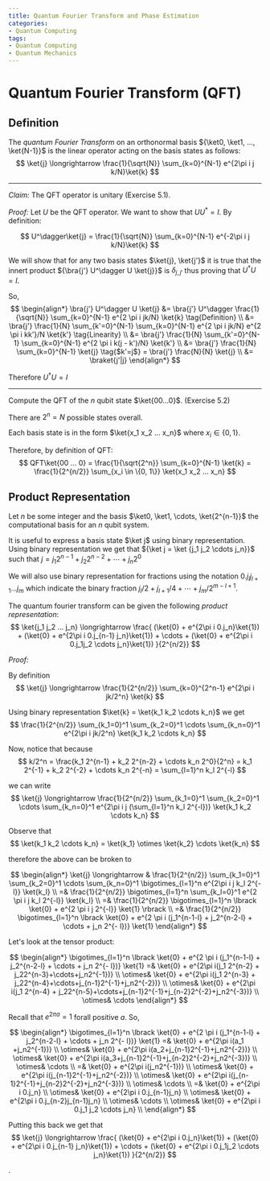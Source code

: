 ```yaml
---
title: Quantum Fourier Transform and Phase Estimation
categories:
- Quantum Computing
tags:
- Quantum Computing
- Quantum Mechanics
---
```


# Quantum Fourier Transform (QFT)

## Definition

The _quantum Fourier Transform_ on an orthonormal basis ${\ket0, \ket1, ..., \ket{N-1}}$ is the linear operator acting on the basis states as follows:
$$
\ket{j} \longrightarrow \frac{1}{\sqrt{N}} \sum_{k=0}^{N-1} e^{2\pi i j k/N}\ket{k}
$$

---

_Claim:_ The QFT operator is unitary (Exercise 5.1).

_Proof:_ Let $U$ be the QFT operator. We want to show that $UU^* = I$. By definition:

$$
U^\dagger\ket{j} = \frac{1}{\sqrt{N}} \sum_{k=0}^{N-1} e^{-2\pi i j k/N}\ket{k}
$$

We will show that for any two basis states $\ket{j}, \ket{j'}$ it is true that the innert product ${\bra{j'} U^\dagger U \ket{j}}$ is $\delta_{j, j'}$ thus proving that $U^\dagger U = I$.

So,
$$
\begin{align*}
\bra{j'} U^\dagger U \ket{j} &=
\bra{j'} U^\dagger \frac{1}{\sqrt{N}} \sum_{k=0}^{N-1} e^{2 \pi i jk/N} \ket{k} \tag{Definition} \\
&= \bra{j'} \frac{1}{N} \sum_{k'=0}^{N-1} \sum_{k=0}^{N-1} e^{2 \pi i jk/N} e^{2 \pi i kk'}/N \ket{k'} \tag{Linearity} \\
&= \bra{j'} \frac{1}{N} \sum_{k'=0}^{N-1} \sum_{k=0}^{N-1} e^{2 \pi i k(j - k')/N} \ket{k'} \\
&= \bra{j'} \frac{1}{N} \sum_{k=0}^{N-1} \ket{j} \tag{$k'=j$} = \bra{j'} \frac{N}{N} \ket{j} \\
&= \braket{j'|j}
\end{align*}
$$

Therefore $U^\dagger U = I$

---

Compute the QFT of the $n$ qubit state $\ket{00...0}$. (Exercise 5.2)

There are $2^n = N$ possible states overall.

Each basis state is in the form $\ket{x_1 x_2 ... x_n}$ where $x_i \in \{0, 1\}$.

Therefore, by definition of QFT:
$$
QFT\ket{00 ... 0} = \frac{1}{\sqrt{2^n}} \sum_{k=0}^{N-1} \ket{k} = \frac{1}{2^{n/2}} \sum_{x_i \in \{0, 1\}} \ket{x_1 x_2 ... x_n}
$$

## Product Representation

Let $n$ be some integer and the basis $\ket0, \ket1, \cdots, \ket{2^{n-1}}$ the computational basis for an $n$ qubit system.

It is useful to express a basis state $\ket j$ using binary representation. Using binary representation we get that ${\ket j = \ket {j_1 j_2 \cdots j_n}}$ such that ${j = j_1 2^{n-1} + j_2 2^{n-2} + \cdots + j_n 2^0}$

We will also use binary representation for fractions using the notation $0.j_l j_{l+1} ... j_m$ which indicate the binary fraction $j_l/2 + j_{l+1}/4 + \cdots + j_m / 2^{m - l + 1}$.

The quantum fourier transform can be given the following _product representation_:
$$
\ket{j_1 j_2 ... j_n} \longrightarrow \frac{ 
    (\ket{0} + e^{2\pi i 0.j_n}\ket{1}) + (\ket{0} + e^{2\pi i 0.j_{n-1} j_n}\ket{1}) + \cdots + (\ket{0} + e^{2\pi i 0.j_1j_2 \cdots j_n}\ket{1})
}{2^{n/2}}
$$

_Proof:_

By definition
$$
\ket{j} \longrightarrow \frac{1}{2^{n/2}} \sum_{k=0}^{2^n-1} e^{2\pi i jk/2^n} \ket{k}
$$

Using binary representation $\ket{k} = \ket{k_1 k_2 \cdots k_n}$ we get
$$
\frac{1}{2^{n/2}} \sum_{k_1=0}^1 \sum_{k_2=0}^1 \cdots \sum_{k_n=0}^1 e^{2\pi i jk/2^n} \ket{k_1 k_2 \cdots k_n}
$$

Now, notice that because
$$
k/2^n =
\frac{k_1 2^{n-1} + k_2 2^{n-2} + \cdots k_n 2^0}{2^n} =
k_1 2^{-1} + k_2 2^{-2} + \cdots k_n 2^{-n} =
\sum_{l=1}^n k_l 2^{-l}
$$

we can write
$$
\ket{j} \longrightarrow
\frac{1}{2^{n/2}} \sum_{k_1=0}^1 \sum_{k_2=0}^1 \cdots \sum_{k_n=0}^1 e^{2\pi i j (\sum_{l=1}^n k_l 2^{-l})} \ket{k_1 k_2 \cdots k_n}
$$

Observe that
$$
\ket{k_1 k_2 \cdots k_n} = \ket{k_1} \otimes \ket{k_2} \cdots \ket{k_n}
$$

therefore the above can be broken to

$$
\begin{align*}
\ket{j} \longrightarrow &
\frac{1}{2^{n/2}} \sum_{k_1=0}^1 \sum_{k_2=0}^1 \cdots \sum_{k_n=0}^1 \bigotimes_{l=1}^n e^{2\pi i j k_l 2^{-l}} \ket{k_l} \\
=& \frac{1}{2^{n/2}} \bigotimes_{l=1}^n \sum_{k_l=0}^1 e^{2 \pi i j k_l 2^{-l}} \ket{k_l} \\
=& \frac{1}{2^{n/2}} \bigotimes_{l=1}^n \lbrack \ket{0} + e^{2 \pi i j 2^{-l}} \ket{1}  \rbrack \\
=& \frac{1}{2^{n/2}} \bigotimes_{l=1}^n \lbrack \ket{0} + e^{2 \pi i (j_1^{n-1-l} + j_2^{n-2-l} + \cdots + j_n 2^{- l})} \ket{1}
\end{align*}
$$


Let's look at the tensor product:

$$
\begin{align*}
\bigotimes_{l=1}^n \lbrack \ket{0} + e^{2 \pi i (j_1^{n-1-l} + j_2^{n-2-l} + \cdots + j_n 2^{- l})} \ket{1}
=& \ket{0} + e^{2\pi i(j_1 2^{n-2} + j_22^{n-3}+\cdots+j_n2^{-1})} \\
\otimes& \ket{0} + e^{2\pi i(j_1 2^{n-3} + j_22^{n-4}+\cdots+j_{n-1}2^{-1}+j_n2^{-2})} \\
\otimes& \ket{0} + e^{2\pi i(j_1 2^{n-4} + j_22^{n-5}+\cdots+j_{n-1}2^{-1}+j_{n-2}2^{-2}+j_n2^{-3})} \\
\otimes& \cdots
\end{align*}
$$

Recall that $e^{2 \pi a} = 1$ forall positive $a$. So,

$$
\begin{align*}
\bigotimes_{l=1}^n \lbrack \ket{0} + e^{2 \pi i (j_1^{n-1-l} + j_2^{n-2-l} + \cdots + j_n 2^{- l})} \ket{1}
=& \ket{0} + e^{2\pi i(a_1 +j_n2^{-1})} \\
\otimes& \ket{0} + e^{2\pi i(a_2+j_{n-1}2^{-1}+j_n2^{-2})} \\
\otimes& \ket{0} + e^{2\pi i(a_3+j_{n-1}2^{-1}+j_{n-2}2^{-2}+j_n2^{-3})} \\
\otimes& \cdots \\
=& \ket{0} + e^{2\pi i(j_n2^{-1})} \\
\otimes& \ket{0} + e^{2\pi i(j_{n-1}2^{-1}+j_n2^{-2})} \\
\otimes& \ket{0} + e^{2\pi i(j_{n-1}2^{-1}+j_{n-2}2^{-2}+j_n2^{-3})} \\
\otimes& \cdots \\
=& \ket{0} + e^{2\pi i 0.j_n} \\
\otimes& \ket{0} + e^{2\pi i 0.j_{n-1}j_n} \\
\otimes& \ket{0} + e^{2\pi i 0.j_{n-2}j_{n-1}j_n} \\
\otimes& \cdots \\
\otimes& \ket{0} + e^{2\pi i 0.j_1 j_2 \cdots j_n} \\
\end{align*}
$$

Putting this back we get that
$$
\ket{j} \longrightarrow \frac{ 
    (\ket{0} + e^{2\pi i 0.j_n}\ket{1}) + (\ket{0} + e^{2\pi i 0.j_{n-1} j_n}\ket{1}) + \cdots + (\ket{0} + e^{2\pi i 0.j_1j_2 \cdots j_n}\ket{1})
}{2^{n/2}}
$$

.